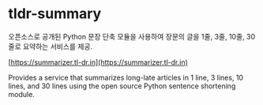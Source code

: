 # tldr-summary
오픈소스로 공개된 Python 문장 단축 모듈을 사용하여 장문의 글을 1줄, 3줄, 10줄, 30줄로 요약하는 서비스를 제공.   

[https://summarizer.tl-dr.in](https://summarizer.tl-dr.in)

Provides a service that summarizes long-late articles in 1 line, 3 lines, 10 lines, and 30 lines using the open source Python sentence shortening module.
